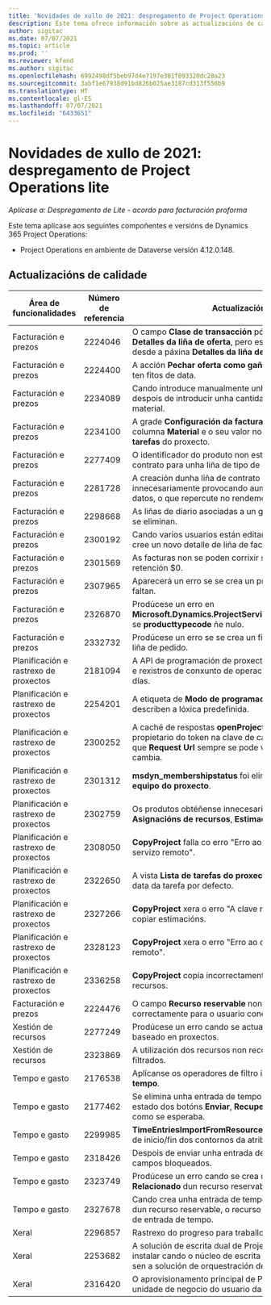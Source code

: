 ```yaml
---
title: 'Novidades de xullo de 2021: despregamento de Project Operations lite'
description: Este tema ofrece información sobre as actualizacións de calidade dispoñibles na versión de xullo de 2021 do despregamento de Project Operations lite.
author: sigitac
ms.date: 07/07/2021
ms.topic: article
ms.prod: ''
ms.reviewer: kfend
ms.author: sigitac
ms.openlocfilehash: 6992498df5beb97d4e7197e301f093320dc28a23
ms.sourcegitcommit: 3abf1e67938d91bd826b025ae3187cd313f556b9
ms.translationtype: HT
ms.contentlocale: gl-ES
ms.lasthandoff: 07/07/2021
ms.locfileid: "6433651"
---
```

# <a name="whats-new-july-2021---project-operations-lite-deployment"></a>Novidades de xullo de 2021: despregamento de Project Operations lite

_Aplícase a: Despregamento de Lite - acordo para facturación proforma_

Este tema aplícase aos seguintes compoñentes e versións de Dynamics 365 Project Operations:

  - Project Operations en ambiente de Dataverse versión 4.12.0.148.

## <a name="quality-updates"></a>Actualizacións de calidade
| **Área de funcionalidades**              | **Número de referencia** | **Actualización de calidade**                                                                                                                                                                                             |
|-------------------------------|----------------------|----------------------------------------------------------------------------------------------------------------------------------------------------------------------------------------------------------------|
| Facturación e prezos           | 2224046              | O campo **Clase de transacción** pódese editar no separador **Detalles da liña de oferta**, pero está bloqueado se está a traballar desde a páxina **Detalles da liña de oferta**.                                                                     |
| Facturación e prezos           | 2224400              | A acción **Pechar oferta como gañada** falla cando unha oferta non ten fitos de data.                                                                                                                                    |
| Facturación e prezos           | 2234089              | Cando introduce manualmente unha descrición do produto, bórrase despois de introducir unha cantidade para unha estimación de material.                                                                                                                         |
| Facturación e prezos           | 2234100              | A grade **Configuración da facturación de tarefas** non inclúe a columna **Material** e o seu valor no separador **Facturación de tarefas** do proxecto.                                                                                                       |
| Facturación e prezos           | 2277409              | O identificador do produto non está dispoñible no detalle da liña de contrato para unha liña de tipo de material.                                                                                                                                        |
| Facturación e prezos           | 2281728              | A creación dunha liña de contrato avalía de novo os datos reais innecesariamente provocando aumentos significativos no volume de datos, o que repercute no rendemento.                                                                                |
| Facturación e prezos           | 2298668              | As liñas de diario asociadas a un gasto recuperado e eliminado non se eliminan.                                                                                                                                     |
| Facturación e prezos           | 2300192              | Cando varios usuarios están editando unha factura, é posible que se cree un novo detalle de liña de factura nunha factura confirmada.                                                                                   |
| Facturación e prezos           | 2301569              | As facturas non se poden corrixir se se aplicou o importe de retención \$0.                                                                                                                                        |
| Facturación e prezos           | 2307965              | Aparecerá un erro se se crea un prezo de categoría con valores que faltan.                                                                                                                           |
| Facturación e prezos           | 2326870              | Prodúcese un erro en **Microsoft.Dynamics.ProjectService.Plugins.PostInvoiceLineDelete** se **producttypecode** ñe nulo.                                                                            |
| Facturación e prezos           | 2332732              | Prodúcese un erro se se crea un fito da liña de contrato sen unha liña de pedido.                                                                                                                |
| Planificación e rastrexo de proxectos | 2181094              | A API de programación de proxectos agora admite rexistros de PSS e rexistros de conxunto de operacións que se almacenan durante 90 días.                                                                                                                  |
| Planificación e rastrexo de proxectos | 2254201              | A etiqueta de **Modo de programación** actualízase con detalles que describen a lóxica predefinida.                                                                                                                                      |
| Planificación e rastrexo de proxectos | 2300252              | A caché de respostas **openProject** actualízase e inclúe ao propietario do token na clave de caché, **base Url**, e **Segment Url** así que **Request Url** sempre se pode volver crear se o ficheiro **base Url** cambia. |
| Planificación e rastrexo de proxectos | 2301312              | **msdyn_membershipstatus** foi eliminado da vista **Membro do equipo do proxecto**.                                                                                                                                        |
| Planificación e rastrexo de proxectos | 2302759              | Os produtos obtéñense innecesariamente nos separadores **Asignacións de recursos**, **Estimacións** e **Estimacións de gastos**.                                                                                                        |
| Planificación e rastrexo de proxectos | 2308050              | **CopyProject** falla co erro "Erro ao obter o token para falar co servizo remoto".                                                                                                                           |
| Planificación e rastrexo de proxectos | 2322650              | A vista **Lista de tarefas do proxecto** actualizouse para amosar a data da tarefa por defecto.                                                                                                            |
| Planificación e rastrexo de proxectos | 2327266              | **CopyProject** xera o erro "A clave non se atopou no dicionario" ao copiar estimacións.                                                                                                      |
| Planificación e rastrexo de proxectos | 2328123              | **CopyProject** xera o erro "Erro ao obter o token para falar co servizo remoto".                                                                                                                          |
| Planificación e rastrexo de proxectos | 2336258              | **CopyProject** copia incorrectamente os nomes de posición dos recursos.                                                                                                                                                 |
| Facturación e prezos           | 2224476              | O campo **Recurso reservable** non é o predeterminado correctamente para o usuario conectado na páxina **Uso do material**.                                                                                                            |
| Xestión de recursos           | 2277249              | Prodúcese un erro cando se actualiza un requisito de recursos non baseado en proxectos.                                                                                                            |
| Xestión de recursos           | 2323869              | A utilización dos recursos non recoñece correctamente os recursos filtrados.                                                                                                                                             |
| Tempo e gasto              | 2176538              | Aplícanse os operadores de filtro incorrectos ao control **Entrada de tempo**.                                                                                                                                                   |
| Tempo e gasto              | 2177462              | Se elimina unha entrada de tempo na grade non se actualiza o estado dos botóns **Enviar**, **Recuperar**, **Eliminar** e **Editar entrada** como se esperaba.                                                                                        |
| Tempo e gasto              | 2299985              | **TimeEntriesImportFromResourceAssignment** non mantén a hora de inicio/fin dos contornos da atribución.                                                                                                  |
| Tempo e gasto              | 2318426              | Despois de enviar unha entrada de tempo, aínda se poden editar os campos bloqueados.                                                                                                                                   |
| Tempo e gasto              | 2323749              | Prodúcese un erro cando se crea un gasto a partir do separador **Relacionado** dun recurso reservable.                                                                                                      |
| Tempo e gasto              | 2327678              | Cando crea unha entrada de tempo desde o separador **Relacionado** dun recurso reservable, o recurso principal non se pasa ao control de entrada de tempo.                                                                            |
| Xeral                       | 2296857              | Rastrexo do progreso para traballos de longa duración.                                                                                                                                                                        |
| Xeral                       | 2253682              | A solución de escrita dual de Project Operations non se debería instalar cando o núcleo de escrita dual está instalado nun ambiente sen a solución de orquestración de escrita dual.                                                |
| Xeral                       | 2316420              | O aprovisionamento principal de Project Service falla se cambia a unidade de negocio do usuario da aplicación.                                                                                                                     |

